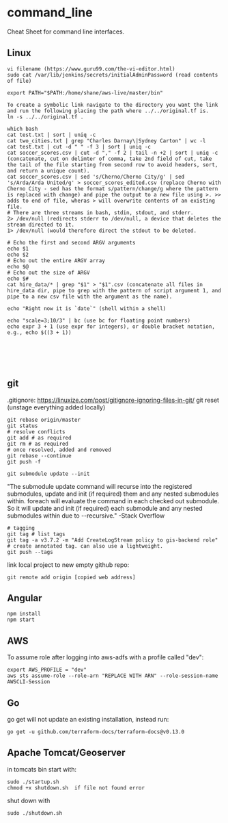 # command_line
Cheat Sheet for command line interfaces.

## Linux
```
vi filename (https://www.guru99.com/the-vi-editor.html)
sudo cat /var/lib/jenkins/secrets/initialAdminPassword (read contents of file)

export PATH="$PATH:/home/shane/aws-live/master/bin"

To create a symbolic link navigate to the directory you want the link and run the following placing the path where ../../original.tf is.
ln -s ../../original.tf .

which bash
cat test.txt | sort | uniq -c
cat two_cities.txt | grep "Charles Darnay\|Sydney Carton" | wc -l
cat test.txt | cut -d " " -f 3 | sort | uniq -c
cat soccer_scores.csv | cut -d "," -f 2 | tail -n +2 | sort | uniq -c (concatenate, cut on delimter of comma, take 2nd field of cut, take the tail of the file starting from second row to avoid headers, sort, and return a unique count).
cat soccer_scores.csv | sed 's/Cherno/Cherno City/g' | sed 's/Arda/Arda United/g' > soccer_scores_edited.csv (replace Cherno with Cherno City - sed has the format s/pattern/change/g where the pattern is replaced with change) and pipe the output to a new file using >. >> adds to end of file, wheras > will overwrite contents of an existing file.
# There are three streams in bash, stdin, stdout, and stderr.
2> /dev/null (redirects stderr to /dev/null, a device that deletes the stream directed to it.
1> /dev/null (would therefore direct the stdout to be deleted.

# Echo the first and second ARGV arguments
echo $1
echo $2
# Echo out the entire ARGV array
echo $@
# Echo out the size of ARGV
echo $#
cat hire_data/* | grep "$1" > "$1".csv (concatenate all files in hire_data dir, pipe to grep with the pattern of script argument 1, and pipe to a new csv file with the argument as the name).

echo "Right now it is `date`" (shell within a shell)

echo "scale=3;10/3" | bc (use bc for floating point numbers)
echo expr 3 + 1 (use expr for integers), or double bracket notation, e.g., echo $((3 + 1))






```
## git
.gitignore: https://linuxize.com/post/gitignore-ignoring-files-in-git/
git reset (unstage everything added locally)
```
git rebase origin/master
git status
# resolve conflicts
git add # as required
git rm # as required
# once resolved, added and removed
git rebase --continue
git push -f

git submodule update --init
```
"The submodule update command will recurse into the registered submodules, update and init (if required) them and any nested submodules within. foreach will evaluate the command in each checked out submodule. So it will update and init (if required) each submodule and any nested submodules within due to --recursive." -Stack Overflow

```
# tagging
git tag # list tags
git tag -a v3.7.2 -m "Add CreateLogStream policy to gis-backend role" # create annotated tag. can also use a lightweight.
git push --tags
```
link local project to new empty github repo:
```
git remote add origin [copied web address]
```
## Angular
```
npm install
npm start

```
## AWS
To assume role after logging into aws-adfs with a profile called "dev":
```
export AWS_PROFILE = "dev"
aws sts assume-role --role-arn "REPLACE WITH ARN" --role-session-name AWSCLI-Session
```
## Go
go get <Import path of package> will not update an existing installation, instead run:
```
go get -u github.com/terraform-docs/terraform-docs@v0.13.0
```

## Apache Tomcat/Geoserver
in tomcats bin start with:
```
sudo ./startup.sh
chmod +x shutdown.sh  if file not found error
```
shut down with
```
sudo ./shutdown.sh
```
